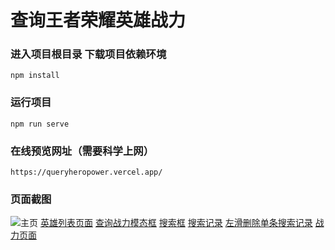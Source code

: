 # 查询王者荣耀英雄战力


### 进入项目根目录 下载项目依赖环境  
```
npm install
```

### 运行项目
```
npm run serve
```
### 在线预览网址（需要科学上网）

```
https://queryheropower.vercel.app/
```
### 页面截图

![主页](https://i.postimg.cc/fRqhS4rn/home.png)
[英雄列表页面]()
[查询战力模态框]()
[搜索框]()
[搜索记录]()
[左滑删除单条搜索记录]()
[战力页面]()










